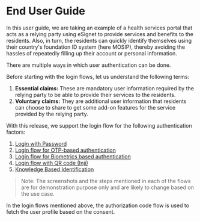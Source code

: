 # End User Guide

In this user guide, we are taking an example of a health services portal that acts as a relying party using eSignet to provide services and benefits to the residents. Also, in turn, the residents can quickly identify themselves using their country's foundation ID system (here MOSIP), thereby avoiding the hassles of repeatedly filling up their account or personal information.

There are multiple ways in which user authentication can be done.

Before starting with the login flows, let us understand the following terms:

1. **Essential claims:** These are mandatory user information required by the relying party to be able to provide their services to the residents.
2. **Voluntary claims:** They are additional user information that residents can choose to share to get some add-on features for the service provided by the relying party.

With this release, we support the login flow for the following authentication factors:

1. [Login with Password](https://docs.esignet.io/end-user-guide/login-with-password)
2. [Login flow for OTP-based authentication](https://docs.esignet.io/end-user-guide/login-with-otp)
3. [Login flow for Biometrics based authentication](https://docs.esignet.io/end-user-guide/login-with-biometrics)
4. [Login flow with QR code (Inji)](https://docs.esignet.io/end-user-guide/login-with-qr-code)
5. [Knowledge Based Identification](https://docs.esignet.io/end-user-guide/knowledge-based-authentication)

> Note: The screenshots and the steps mentioned in each of the flows are for demonstration purpose only and are likely to change based on the use case.

In the login flows mentioned above, the authorization code flow is used to fetch the user profile based on the consent.
